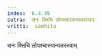 ```yaml
---
index:  6.4.45
sutra:  सनः क्तिचि लोपश्चास्यान्यतरस्याम्
vritti:  samhita 
---
```


सनः क्तिचि लोपश्चास्यान्यतरस्याम्

